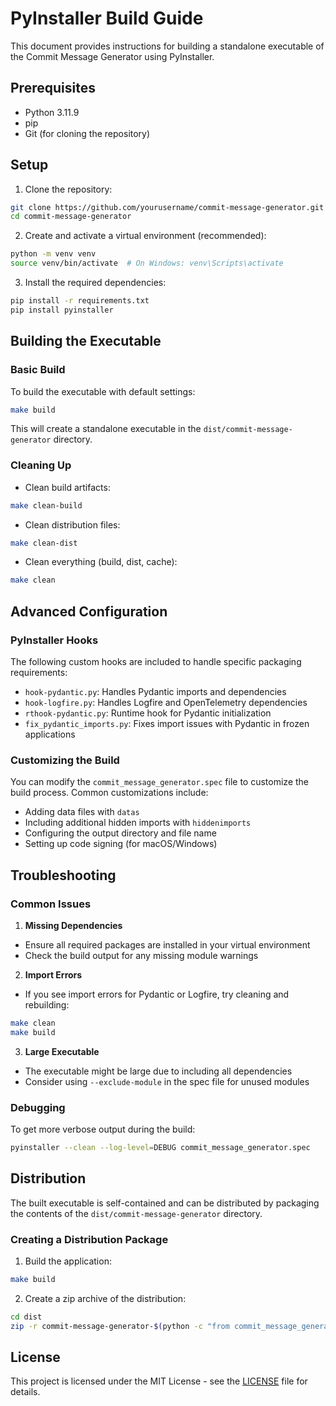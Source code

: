 # PyInstaller Build Guide

This document provides instructions for building a standalone executable of the Commit Message Generator using PyInstaller.

## Prerequisites

- Python 3.11.9
- pip
- Git (for cloning the repository)

## Setup

1. Clone the repository:
```bash
git clone https://github.com/yourusername/commit-message-generator.git
cd commit-message-generator
```

2. Create and activate a virtual environment (recommended):
```bash
python -m venv venv
source venv/bin/activate  # On Windows: venv\Scripts\activate
```

3. Install the required dependencies:
```bash
pip install -r requirements.txt
pip install pyinstaller
```

## Building the Executable

### Basic Build

To build the executable with default settings:

```bash
make build
```

This will create a standalone executable in the `dist/commit-message-generator` directory.

### Cleaning Up

- Clean build artifacts:
```bash
make clean-build
```

- Clean distribution files:
```bash
make clean-dist
```

- Clean everything (build, dist, cache):
```bash
make clean
```

## Advanced Configuration

### PyInstaller Hooks

The following custom hooks are included to handle specific packaging requirements:

- `hook-pydantic.py`: Handles Pydantic imports and dependencies
- `hook-logfire.py`: Handles Logfire and OpenTelemetry dependencies
- `rthook-pydantic.py`: Runtime hook for Pydantic initialization
- `fix_pydantic_imports.py`: Fixes import issues with Pydantic in frozen applications

### Customizing the Build

You can modify the `commit_message_generator.spec` file to customize the build process. Common customizations include:

- Adding data files with `datas`
- Including additional hidden imports with `hiddenimports`
- Configuring the output directory and file name
- Setting up code signing (for macOS/Windows)

## Troubleshooting

### Common Issues

1. **Missing Dependencies**
  - Ensure all required packages are installed in your virtual environment
  - Check the build output for any missing module warnings

2. **Import Errors**
  - If you see import errors for Pydantic or Logfire, try cleaning and rebuilding:
```bash
make clean
make build
```

3. **Large Executable**
  - The executable might be large due to including all dependencies
  - Consider using `--exclude-module` in the spec file for unused modules

### Debugging

To get more verbose output during the build:

```bash
pyinstaller --clean --log-level=DEBUG commit_message_generator.spec
```

## Distribution

The built executable is self-contained and can be distributed by packaging the contents of the `dist/commit-message-generator` directory.

### Creating a Distribution Package

1. Build the application:
```bash
make build
```

2. Create a zip archive of the distribution:
```bash
cd dist
zip -r commit-message-generator-$(python -c "from commit_message_generator import __version__; print(__version__)")-$(uname -s)-$(uname -m).zip commit-message-generator/
```

## License

This project is licensed under the MIT License - see the [LICENSE](LICENSE) file for details.
